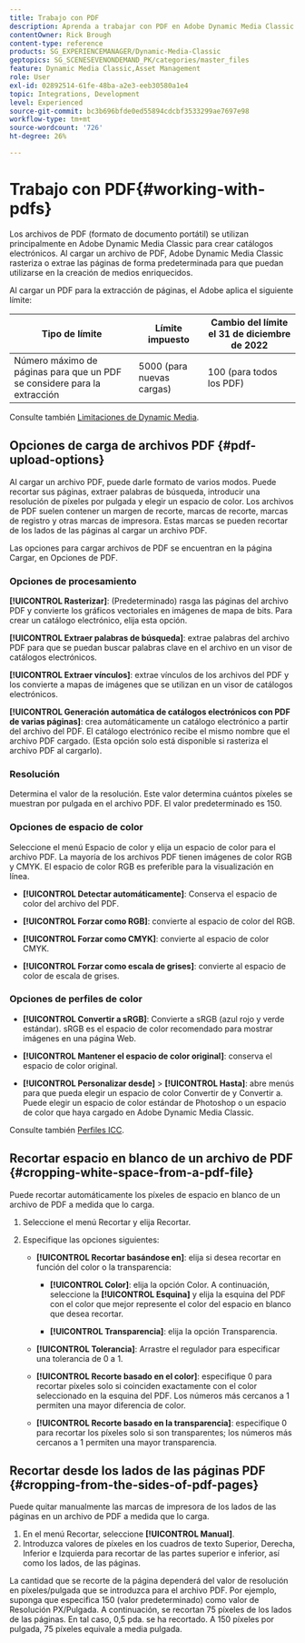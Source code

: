 ```yaml
---
title: Trabajo con PDF
description: Aprenda a trabajar con PDF en Adobe Dynamic Media Classic.
contentOwner: Rick Brough
content-type: reference
products: SG_EXPERIENCEMANAGER/Dynamic-Media-Classic
geptopics: SG_SCENESEVENONDEMAND_PK/categories/master_files
feature: Dynamic Media Classic,Asset Management
role: User
exl-id: 02892514-61fe-48ba-a2e3-eeb30580a1e4
topic: Integrations, Development
level: Experienced
source-git-commit: bc3b696bfde0ed55894cdcbf3533299ae7697e98
workflow-type: tm+mt
source-wordcount: '726'
ht-degree: 26%

---
```


# Trabajo con PDF{#working-with-pdfs}

Los archivos de PDF (formato de documento portátil) se utilizan principalmente en Adobe Dynamic Media Classic para crear catálogos electrónicos. Al cargar un archivo de PDF, Adobe Dynamic Media Classic rasteriza o extrae las páginas de forma predeterminada para que puedan utilizarse en la creación de medios enriquecidos.

Al cargar un PDF para la extracción de páginas, el Adobe aplica el siguiente límite:

| Tipo de límite | Límite impuesto | Cambio del límite el 31 de diciembre de 2022 |
| --- | --- | --- |
| Número máximo de páginas para que un PDF se considere para la extracción | 5000 (para nuevas cargas) | 100 (para todos los PDF) |

Consulte también [Limitaciones de Dynamic Media](/help/using/limitations.md).

## Opciones de carga de archivos PDF {#pdf-upload-options}

Al cargar un archivo PDF, puede darle formato de varios modos. Puede recortar sus páginas, extraer palabras de búsqueda, introducir una resolución de píxeles por pulgada y elegir un espacio de color. Los archivos de PDF suelen contener un margen de recorte, marcas de recorte, marcas de registro y otras marcas de impresora. Estas marcas se pueden recortar de los lados de las páginas al cargar un archivo PDF.

Las opciones para cargar archivos de PDF se encuentran en la página Cargar, en Opciones de PDF.

### Opciones de procesamiento

**[!UICONTROL Rasterizar]**: (Predeterminado) rasga las páginas del archivo PDF y convierte los gráficos vectoriales en imágenes de mapa de bits. Para crear un catálogo electrónico, elija esta opción.

**[!UICONTROL Extraer palabras de búsqueda]**: extrae palabras del archivo PDF para que se puedan buscar palabras clave en el archivo en un visor de catálogos electrónicos.

**[!UICONTROL Extraer vínculos]**: extrae vínculos de los archivos del PDF y los convierte a mapas de imágenes que se utilizan en un visor de catálogos electrónicos.

**[!UICONTROL Generación automática de catálogos electrónicos con PDF de varias páginas]**: crea automáticamente un catálogo electrónico a partir del archivo del PDF. El catálogo electrónico recibe el mismo nombre que el archivo PDF cargado. (Esta opción solo está disponible si rasteriza el archivo PDF al cargarlo).

### Resolución

Determina el valor de la resolución. Este valor determina cuántos píxeles se muestran por pulgada en el archivo PDF. El valor predeterminado es 150.

### Opciones de espacio de color

Seleccione el menú Espacio de color y elija un espacio de color para el archivo PDF. La mayoría de los archivos PDF tienen imágenes de color RGB y CMYK. El espacio de color RGB es preferible para la visualización en línea.

* **[!UICONTROL Detectar automáticamente]**: Conserva el espacio de color del archivo del PDF.

* **[!UICONTROL Forzar como RGB]**: convierte al espacio de color del RGB.

* **[!UICONTROL Forzar como CMYK]**: convierte al espacio de color CMYK.

* **[!UICONTROL Forzar como escala de grises]**: convierte al espacio de color de escala de grises.

### Opciones de perfiles de color

* **[!UICONTROL Convertir a sRGB]**: Convierte a sRGB (azul rojo y verde estándar). sRGB es el espacio de color recomendado para mostrar imágenes en una página Web.

* **[!UICONTROL Mantener el espacio de color original]**: conserva el espacio de color original.

* **[!UICONTROL Personalizar desde]** > **[!UICONTROL Hasta]**: abre menús para que pueda elegir un espacio de color Convertir de y Convertir a. Puede elegir un espacio de color estándar de Photoshop o un espacio de color que haya cargado en Adobe Dynamic Media Classic.

Consulte también [Perfiles ICC](/help/using/icc-profiles.md#icc_profiles).

## Recortar espacio en blanco de un archivo de PDF {#cropping-white-space-from-a-pdf-file}

Puede recortar automáticamente los píxeles de espacio en blanco de un archivo de PDF a medida que lo carga.

1. Seleccione el menú Recortar y elija Recortar.
1. Especifique las opciones siguientes:

   * **[!UICONTROL Recortar basándose en]**: elija si desea recortar en función del color o la transparencia:

      * **[!UICONTROL Color]**: elija la opción Color. A continuación, seleccione la **[!UICONTROL Esquina]** y elija la esquina del PDF con el color que mejor represente el color del espacio en blanco que desea recortar.

      * **[!UICONTROL Transparencia]**: elija la opción Transparencia.

   * **[!UICONTROL Tolerancia]**: Arrastre el regulador para especificar una tolerancia de 0 a 1.

   * **[!UICONTROL Recorte basado en el color]**: especifique 0 para recortar píxeles solo si coinciden exactamente con el color seleccionado en la esquina del PDF. Los números más cercanos a 1 permiten una mayor diferencia de color.

   * **[!UICONTROL Recorte basado en la transparencia]**: especifique 0 para recortar los píxeles solo si son transparentes; los números más cercanos a 1 permiten una mayor transparencia.

## Recortar desde los lados de las páginas PDF {#cropping-from-the-sides-of-pdf-pages}

Puede quitar manualmente las marcas de impresora de los lados de las páginas en un archivo de PDF a medida que lo carga.

1. En el menú Recortar, seleccione **[!UICONTROL Manual]**.
1. Introduzca valores de píxeles en los cuadros de texto Superior, Derecha, Inferior e Izquierda para recortar de las partes superior e inferior, así como los lados, de las páginas.

La cantidad que se recorte de la página dependerá del valor de resolución en píxeles/pulgada que se introduzca para el archivo PDF. Por ejemplo, suponga que especifica 150 (valor predeterminado) como valor de Resolución PX/Pulgada. A continuación, se recortan 75 píxeles de los lados de las páginas. En tal caso, 0,5 pda. se ha recortado. A 150 píxeles por pulgada, 75 píxeles equivale a media pulgada.

